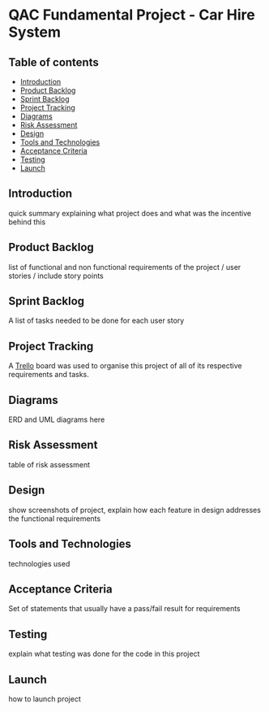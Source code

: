 # QAC Fundamental Project - Car Hire System

## Table of contents
* [Introduction](#introduction)
* [Product Backlog](#product-backlog)
* [Sprint Backlog](#sprint-backlog)
* [Project Tracking](#project-tracking)
* [Diagrams](#diagrams)
* [Risk Assessment](#risk-assessment)
* [Design](#design)
* [Tools and Technologies](#tools-and-technologies)
* [Acceptance Criteria](#acceptance-criteria)
* [Testing](#testing)
* [Launch](#launch)

## Introduction

quick summary explaining what project does and what was the incentive behind this

## Product Backlog

list of functional and non functional requirements of the project / user stories / include story points

## Sprint Backlog

A list of tasks needed to be done for each user story

## Project Tracking

A [Trello][trello-link] board was used to organise this project of all of its respective requirements and tasks.

## Diagrams

ERD and UML diagrams here

## Risk Assessment

table of risk assessment

## Design

show screenshots of project, explain how each feature in design addresses the functional requirements

## Tools and Technologies

technologies used

## Acceptance Criteria

Set of statements that usually have a pass/fail result for requirements

## Testing

explain what testing was done for the code in this project

## Launch

how to launch project


[trello-link]: https://trello.com/b/VTXiegA8/car-hire-system-qac
